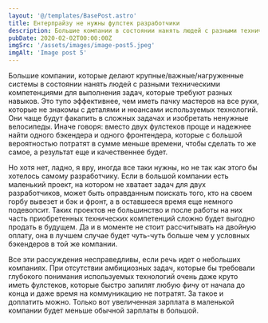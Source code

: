 ```yaml
---
layout: '@/templates/BasePost.astro'
title: Ентерпрайзу не нужны фулстек разработчики
description: Большие компании в состоянии нанять людей с разными техническими компетенциями для выполнения разных задач
pubDate: 2020-02-02T00:00:00Z
imgSrc: '/assets/images/image-post5.jpeg'
imgAlt: 'Image post 5'
---
```


Большие компании, которые делают крупные/важные/нагруженные системы в состоянии нанять людей с разными техническими компетенциями для выполнения задач, которые требуют разных навыков. Это тупо эффективнее, чем иметь пачку мастеров на все руки, которые не знакомы с деталями и нюансами используемых технологий. Они чаще будут факапить в сложных задачах и изобретать ненужные велосипеды. Иначе говоря: вместо двух фулстеков проще и надежнее найти одного бэкендера и одного фронтендера, которые с большой вероятностью потратят в сумме меньше времени, чтобы сделать то же самое, а результат еще и качественнее будет.

Но хотя нет, ладно, я вру, иногда все таки нужны, но не так как этого бы хотелось самому разработчику. Если в большой компании есть маленький проект, на котором не хватает задач для двух разработчиков, может быть оправданным поискать того, кто на своем горбу вывезет и бэк и фронт, а в оставшееся время еще немного подевопсит. Таких проектов не большинство и после работы на них часть приобретенных технических компетенций сложно будет выгодно продать в будущем. Да и в моменте не стоит рассчитывать на двойную оплату, она в лучшем случае будет чуть-чуть больше чем у условных бэкендеров в той же компании.

Все эти рассуждения несправедливы, если речь идет о небольших компаниях. При отсутствии амбициозных задач, которые бы требовали глубокого понимания используемых технологий очень даже круто иметь фулстеков, которые быстро запилят любую фичу от начала до конца и даже время на коммуникацию не потратят. За такое и доплатить можно. Только вот увеличенная зарплата в маленькой компании будет меньше обычной зарплаты в большой.